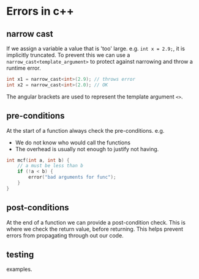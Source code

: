 # Errors in c++

## narrow cast
If we assign a variable a value that is 'too' large. e.g. `int x = 2.9;`, it is implicitly truncated. To prevent this we can use a `narrow_cast<template_argument>` to protect against narrowing and throw a runtime error.
```cpp
int x1 = narrow_cast<int>(2.9); // throws error
int x2 = narrow_cast<int>(2.0); // OK

```
The angular brackets are used to represent the template argument `<>`.

## pre-conditions
At the start of a function always check the pre-conditions. e.g. 
- We do not know who would call the functions
- The overhead is usually not enough to justify not having.
```cpp
int mcf(int a, int b) {
	// a must be less than b
	if (!a < b) {
		error("bad arguments for func");
	}
}
```
## post-conditions
At the end of a function we can provide a post-condition check. This is where we check the return value, before returning. This helps prevent errors from propagating through out our code.

## testing
examples.